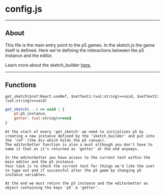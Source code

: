 # config.js
------------------------------------

## About

This file is the main entry point to the p5 games. In the sketch.js the game itself is defined. Here we're defining the interactions between the p5 instance and the editor.

Learn more about the sketch_builder [here.](sketch_builder.md)

------------------------------------
## Functions

`get_sketch($ref:React.useRef, $setText1:(val:string)=>void, $setText2:(val:string)=>void)`

```javascript
get_sketch(...) => void | {
    p5:p5_instance,
    getter: (val:string)=>void
}
```

```
At the start of every 'get_sketch' we need to initializes p5 by creating a new instance defined by the 'sketch_builder' and put into the 'ref' (the div which holds the p5 canvas).  
The editorGetter function is also a must although you don't have to name it that as it's returned as 'getter' at the end anyways.

In the editorGetter you have access to the current text within the main editor and the p5 instance.  
Your task is to check the current text for things we'd like the user to type out and if successful alter the p5 game by changing p5 instance variables.

At the end we must return the p5 instance and the editorGetter as object containing the keys 'p5' & 'getter'.
``` 
